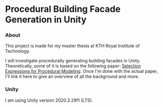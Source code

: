 # Procedural Building Facade Generation in Unity

### About
This project is made for my master thesis at KTH Royal Institute of Technology. 

I will investigate procedurally generating building facades in Unity. Theoretically, some of it is based on the following paper: [Selection Expressions for Procedural Modeling](https://www.researchgate.net/publication/328484066_Selection_Expressions_for_Procedural_Modeling). Once I'm done with the actual paper, I'll link it here to give an overview of all the background and more. 

### Unity
I am using Unity version 2020.3.29f1 (LTS). 

